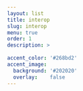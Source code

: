 ```yaml
---
layout: list
title: interop
slug: interop
menu: true
order: 1
description: >
  
accent_color: '#268bd2'
accent_image:
  background: '#202020'
  overlay:    false
---
```

